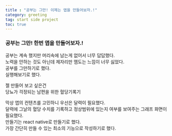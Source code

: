 ```yaml
---
title : "공부는 그만! 이제는 앱을 만들어보자.!"
category: greeting
tag: start side project
toc: true
---
```

### 공부는 그만! 한번 앱을 만들어보자.!

공부는 계속 했지만 머리속에 남는게 없어서 너무 답답했다.  
노력을 안하는 것도 아닌데 제자리만 맴도는 느낌이 너무 싫었다.  
공부를 그만하기로 했다.  
실행해보기로 했다.  

젤 만들어 보고 싶은건  
당뇨가 걱정되는 남편을 위한 혈당기록기 


막상 앱의 컨텐츠를 고민하니  우선은 달력이 필요했다.  
달력에 그날의 혈당 수치를 기록하고 정상범위에 있는지 여부를 보여주는 그래프 화면이 필요했다.  
만들기는 react native로 만들기로 했다.  
가장 간단히 만들 수 있는 최소의 기능으로 작성하기로 했다.  

